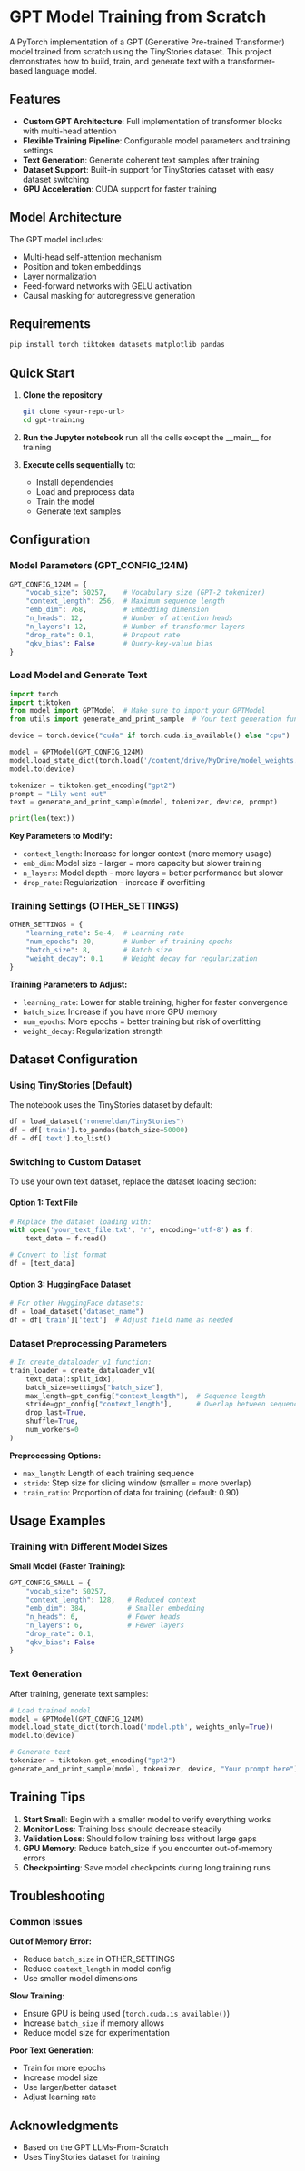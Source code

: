 # GPT Model Training from Scratch

A PyTorch implementation of a GPT (Generative Pre-trained Transformer) model trained from scratch using the TinyStories dataset. This project demonstrates how to build, train, and generate text with a transformer-based language model.

## Features

- **Custom GPT Architecture**: Full implementation of transformer blocks with multi-head attention
- **Flexible Training Pipeline**: Configurable model parameters and training settings
- **Text Generation**: Generate coherent text samples after training
- **Dataset Support**: Built-in support for TinyStories dataset with easy dataset switching
- **GPU Acceleration**: CUDA support for faster training

## Model Architecture

The GPT model includes:
- Multi-head self-attention mechanism
- Position and token embeddings
- Layer normalization
- Feed-forward networks with GELU activation
- Causal masking for autoregressive generation

## Requirements

```bash
pip install torch tiktoken datasets matplotlib pandas
```


## Quick Start

1. **Clone the repository**
   ```bash
   git clone <your-repo-url>
   cd gpt-training
   ```

2. **Run the Jupyter notebook**
    run all the cells except the \_\_main__ for training

    

3. **Execute cells sequentially** to:
   - Install dependencies
   - Load and preprocess data
   - Train the model
   - Generate text samples

## Configuration

### Model Parameters (GPT_CONFIG_124M)

```python
GPT_CONFIG_124M = {
    "vocab_size": 50257,    # Vocabulary size (GPT-2 tokenizer)
    "context_length": 256,  # Maximum sequence length
    "emb_dim": 768,         # Embedding dimension
    "n_heads": 12,          # Number of attention heads
    "n_layers": 12,         # Number of transformer layers
    "drop_rate": 0.1,       # Dropout rate
    "qkv_bias": False       # Query-key-value bias
}
```
### Load Model and Generate Text

```python
import torch
import tiktoken
from model import GPTModel  # Make sure to import your GPTModel
from utils import generate_and_print_sample  # Your text generation function

device = torch.device("cuda" if torch.cuda.is_available() else "cpu")

model = GPTModel(GPT_CONFIG_124M)
model.load_state_dict(torch.load('/content/drive/MyDrive/model_weights.pth', weights_only=True, map_location='cpu'))
model.to(device)

tokenizer = tiktoken.get_encoding("gpt2")
prompt = "Lily went out"
text = generate_and_print_sample(model, tokenizer, device, prompt)

print(len(text))
```
**Key Parameters to Modify:**
- `context_length`: Increase for longer context (more memory usage)
- `emb_dim`: Model size - larger = more capacity but slower training
- `n_layers`: Model depth - more layers = better performance but slower
- `drop_rate`: Regularization - increase if overfitting

### Training Settings (OTHER_SETTINGS)

```python
OTHER_SETTINGS = {
    "learning_rate": 5e-4,  # Learning rate
    "num_epochs": 20,       # Number of training epochs
    "batch_size": 8,        # Batch size
    "weight_decay": 0.1     # Weight decay for regularization
}
```

**Training Parameters to Adjust:**
- `learning_rate`: Lower for stable training, higher for faster convergence
- `batch_size`: Increase if you have more GPU memory
- `num_epochs`: More epochs = better training but risk of overfitting
- `weight_decay`: Regularization strength

## Dataset Configuration

### Using TinyStories (Default)

The notebook uses the TinyStories dataset by default:

```python
df = load_dataset("roneneldan/TinyStories")
df = df['train'].to_pandas(batch_size=50000)
df = df['text'].to_list()
```

### Switching to Custom Dataset

To use your own text dataset, replace the dataset loading section:

#### Option 1: Text File
```python
# Replace the dataset loading with:
with open('your_text_file.txt', 'r', encoding='utf-8') as f:
    text_data = f.read()

# Convert to list format
df = [text_data]
```

#### Option 3: HuggingFace Dataset
```python
# For other HuggingFace datasets:
df = load_dataset("dataset_name")
df = df['train']['text']  # Adjust field name as needed
```

### Dataset Preprocessing Parameters

```python
# In create_dataloader_v1 function:
train_loader = create_dataloader_v1(
    text_data[:split_idx],
    batch_size=settings["batch_size"],
    max_length=gpt_config["context_length"],  # Sequence length
    stride=gpt_config["context_length"],      # Overlap between sequences
    drop_last=True,
    shuffle=True,
    num_workers=0
)
```

**Preprocessing Options:**
- `max_length`: Length of each training sequence
- `stride`: Step size for sliding window (smaller = more overlap)
- `train_ratio`: Proportion of data for training (default: 0.90)

## Usage Examples

### Training with Different Model Sizes

**Small Model (Faster Training):**
```python
GPT_CONFIG_SMALL = {
    "vocab_size": 50257,
    "context_length": 128,   # Reduced context
    "emb_dim": 384,          # Smaller embedding
    "n_heads": 6,            # Fewer heads
    "n_layers": 6,           # Fewer layers
    "drop_rate": 0.1,
    "qkv_bias": False
}
```

### Text Generation

After training, generate text samples:

```python
# Load trained model
model = GPTModel(GPT_CONFIG_124M)
model.load_state_dict(torch.load('model.pth', weights_only=True))
model.to(device)

# Generate text
tokenizer = tiktoken.get_encoding("gpt2")
generate_and_print_sample(model, tokenizer, device, "Your prompt here")
```

## Training Tips

1. **Start Small**: Begin with a smaller model to verify everything works
2. **Monitor Loss**: Training loss should decrease steadily
3. **Validation Loss**: Should follow training loss without large gaps
4. **GPU Memory**: Reduce batch_size if you encounter out-of-memory errors
5. **Checkpointing**: Save model checkpoints during long training runs

## Troubleshooting

### Common Issues

**Out of Memory Error:**
- Reduce `batch_size` in OTHER_SETTINGS
- Reduce `context_length` in model config
- Use smaller model dimensions

**Slow Training:**
- Ensure GPU is being used (`torch.cuda.is_available()`)
- Increase `batch_size` if memory allows
- Reduce model size for experimentation

**Poor Text Generation:**
- Train for more epochs
- Increase model size
- Use larger/better dataset
- Adjust learning rate





## Acknowledgments

- Based on the GPT LLMs-From-Scratch
- Uses TinyStories dataset for training

